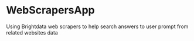 # WebScrapersApp
Using Brightdata web scrapers to help search answers to user prompt from related websites data
